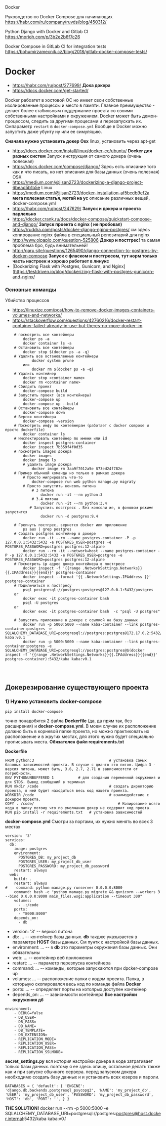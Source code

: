 Docker 


Руководство по Docker Compose для начинающих
https://habr.com/ru/company/ruvds/blog/450312/

Python Django with Docker and Gitlab CI
https://morioh.com/p/3b2e2b6f7c26

Docker Compose in GitLab CI for integration tests
https://bohumirzamecnik.cz/blog/2018/gitlab-docker-compose-tests/





# Docker
- https://habr.com/ru/post/277699/
**Дока докера**
- https://docs.docker.com/get-started/

Docker рабоатет в хостовой ОС но имеет свои собственные изолированные процессы и место в памяти. Главное преимущество - делает более стабильным поддержание проекта со своими собственными настройками и окружением.
Docker может быть демон- процессом, следить за другими процесами и перезапускать их. 
Смпараметр `restart` в `docker-compose.yml`
Вообще в Docker можно запустить даже убунту ну или ее симуляцию.

**Сначала нужно установить докер Osx**
linux, установить через apt-get
- https://docs.docker.com/install/linux/docker-ce/ubuntu/
**Docker для разных систем**
Запуск инструкция от самого докера (очень полезная)
- https://docs.docker.com/compose/django/
Здесь есть описание того как и что писать, но нет описания для базы данных (очень полезная)
OSX
- https://medium.com/@jisan2723/dockerizing-a-django-project-6bead5b1b5e
Linux
- https://medium.com/@jisan2723/docker-installation-af5bcdb9ef2a
**мега полезная статья, мотай на ус**
описание различных вещей, docker-compose.yml
- https://habr.com/ru/post/247629/
**Запуск и докера и проекта парлельно**
- https://docker.crank.ru/docs/docker-compose/quickstart-compose-and-django/
**Запуск проекта с nginx ( не пробовал)**
- https://ruddra.com/posts/docker-django-nginx-postgres/
см здесь копирование nginx файла в специальный репозитарий для nginx 
- http://www.oipapio.com/question-525806
**Докер и постгрес!**
та самая проблема бро, будь внимательней!
- http://qaru.site/questions/1265490/django-connection-to-postgres-by-docker-compose
**Запуск с фласком и постгресом, тут норм только часть настроек и хорошо работает в линукс**
- [Dockerizing Flask with Postgres, Gunicorn, and Nginx](https://testdriven.io/blog/dockerizing-flask-with-postgres-gunicorn-and-nginx/

### Основные команды
Убийство процессов
- https://linuxize.com/post/how-to-remove-docker-images-containers-volumes-and-networks/
- https://stackoverflow.com/questions/42760216/docker-restart-container-failed-already-in-use-but-theres-no-more-docker-im
```
    # посмотреть все контейнеры
        docker ps -a
        docker container ls -a
    # Остановить все контейнеры
        docker stop $(docker ps -a -q)
    # Удалить все остановленные контейнеры
            docker system prune
        или
            docker rm $(docker ps -a -q)
    # Удалить контейнер
        docker stop <container name>
        docker rm <container name>
    # Сбилдить проект
        docker-compose build
    # Запустить проект (все контейнеры)
        docker-compose up
        docker-compose up --build
    # Остановить все контейнеры
        docker-compose down
    # Версия контейнера
        docker-compose -version
    # Посмотреть инфу по контейнерам (работает с docker compose и просто dockerfile)
        docker container ls
    # Инспектировать контейнер по имени или id
        docker inspect postgres-container
        docker inspect 7b359f4f0d35
    # посмотреть images докера
        docker images
        docker image ls
        # удалить image докера
            docker image rm 3aa9f7012a5e 873ed24f782e
    # Пример обычной команды но только в рамках докера 
        # Просто мигрировать что-то
            docker-compose run web python manage.py migratу
        # Просто запустить консоль питона 
            # 3 питона
                docker run -it --rm python:3 
            # 3.4 питона 
                docker run -it --rm python:3.4
           # Запустить постгресс . Без консоли же, в фоновом режиме запустится
                docker run -d postgres:9.4

    # Грепнуть постгрес, вернется docker или приложение
        ps aux | grep postgres
    # Создать postgres контейнер в докере
        docker run -it --rm --name postgres-container -P -p 127.0.0.1:5432:5432 -e POSTGRES_USER=postgres -e POSTGRES_PASSWORD=postgres postgres:12-alpine
        docker run --rm -it --network=host --name postgres-container -P -p 127.0.0.1:5432:5432 -e POSTGRES_USER=postgres -e POSTGRES_PASSWORD=postgres postgres:12-alpine
    # Посмотреть ip адрес докер контейнера в постгресе
        docker inspect -f '{{range .NetworkSettings.Networks}}{{.IPAddress}}{{end}}' postgres-container
        docker inspect --format '{{ .NetworkSettings.IPAddress }}' postgres-container
    # Подключиться к постгресу
        psql postgresql://postgres:postgres@127.0.0.1:5432/postgres
    or
        docker exec -it postgres-container bash
        psql -U postgres
    or
        docker exec -it postgres-container bash  -c "psql -U postgres"

    # Запустить приложение в докере с ссылкой на базу данных
        docker run -p 5000:5000 --name kaba-container --link postgres-container:postgres -e SQLALCHEMY_DATABASE_URI=postgresql://postgres:postgres@172.17.0.2:5432/kaba kaba:v0.1
        docker run -p 5000:5000 --name kaba-container --link postgres-container:postgres -e SQLALCHEMY_DATABASE_URI=postgresql://postgres:postgres@$(docker inspect -f '{{range .NetworkSettings.Networks}}{{.IPAddress}}{{end}}' postgres-container):5432/kaba kaba:v0.1




```

## Докерезирование существующего проекта

### 1) Нужно установить docker-compose
`pip install docker-compose`

точно понадобятся 2 файла **Dockerfile** (да, да прям так, без расширения) и **docker-compose.yml**. В моем случае их расположение должно быть в корневой папке проекта, но можно практиковать их расположение и в жругих местах, для этого нужно будет специально прописывать места.
**Обязателен файл requirements.txt**

**Dockerfile**
```
FROM python:3                                  # установка самых базовых зависимостей проекта. В случае с джанго это питон. Цифра 3 - версия питона, может быть, 3.6, 2.7, 2.71 в зависимсотсти от потребности.  
ENV PYTHONUNBUFFERED 1           # для создания переменной окружения и для STDS. Вывод сообщений в терминал
RUN mkdir /code                                # создать директорию проекта, в ней будет находиться весь код нашего проекта.
WORKDIR /code                                  # взаимодействие с докером проекта.
COPY . /code/                                      # Копирование всяго кода в папку потому что по умолчанию докер не содержит код проета.
RUN pip install -r requirements.txt   # установка зависимостей
```

**docker-compose.yml**
Смотри за портами, их нужно менять во всех 3 местах
```
version: '3'  
services:  
  db:
    image: postgres
    environment:
      POSTGRES_DB: my_project_db
      POSTGRES_USER: my_project_db_user
      POSTGRES_PASSWORD: my_project_db_password
    restart: always
  web:
    build: .
    restart: always
#    command: python manage.py runserver 0.0.0.0:8000
    command: bash -c "python manage.py migrate && gunicorn --workers 3 --bind 0.0.0.0:8000 main_files.wsgi:application --timeout 300"
    volumes:
      - .:/code
    ports:
      - "8000:8000"
    depends_on:
      - db
```

- version: '3'  -- верися питона
- db: ... -- контейнер базы данных. **db** такдже указывается в параметре **HOST** базы данных. См пунтк с настройкой базы данных. 
- environment: ... -- в **db** это параметры окружения базы данных. Они обязательны
- web: ... -- контейнер веб приложения
- restart: ... -- параметр перезпуска контейнера
- command: ...  --  команды, которые запускаются при dpcker-compose up  
- volumes:  ... -- расположение папки с кодом проекта. Папка, в которыую скопировался весь код по команде файла **Docker**
- ports: ...  -- определяет порты на котолрых доступен контейнер
- depends_on: ... -- зависимости контейнера
**Все настройки окружения дб**
```
environment:
    - DEBUG=false
    - DB_USER=
    - DB_PASS=
    - DB_NAME=
    - DB_TEMPLATE=
    - DB_EXTENSION=
    - REPLICATION_MODE=
    - REPLICATION_USER=
    - REPLICATION_PASS=
    - REPLICATION_SSLMODE=
```

**secret_settings.py**
вся история настройки докера в коде затрагивает только базы данных. поэтому я ее здесь опишу, остальное делать также как и при запуске обычного сервера. 
перед запуском докера необходимо создать базу данных и и установить всех юзеров и пароли.
```
DATABASES = { 'default': { 'ENGINE': 'django.db.backends.postgresql_psycopg2', 'NAME': 'my_project_db', 'USER': 'my_project_db_user', 'PASSWORD': 'my_project_db_password', 'HOST': 'db', 'PORT': '', } }
```

**THE SOLUTION!**
    docker run --rm -p 5000:5000 -e SQLALCHEMY_DATABASE_URI=postgresql://postgres:postgres@host.docker.internal:5432/kaba kaba:v0.1

